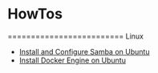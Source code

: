 # HowTos

=========================
Linux

- [Install and Configure Samba on Ubuntu](https://ubuntu.com/tutorials/install-and-configure-samba#1-overview)
- [Install Docker Engine on Ubuntu](https://docs.docker.com/engine/install/ubuntu/)
